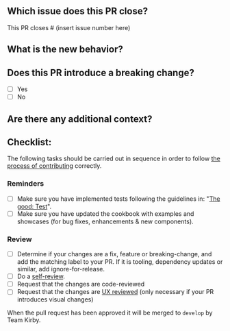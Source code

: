 ## Which issue does this PR close?

This PR closes # (insert issue number here)

## What is the new behavior?

<!-- Replace this paragraph with a description of the new behaviour after your pull request is merged -->

## Does this PR introduce a breaking change?

- [ ] Yes
- [ ] No

<!-- If this PR contains a breaking change, replace this paragraph with a description of the impact and migration path for existing applications  -->

## Are there any additional context?

<!-- Replace this paragraph with any additional context e.g, explanations, links or screenshots (if any) -->

## Checklist:

The following tasks should be carried out in sequence in order to follow [the process of contributing](https://github.com/kirbydesign/designsystem/blob/main/.github/CONTRIBUTING.md/#the-process-of-contributing) correctly.

### Reminders
- [ ] Make sure you have implemented tests following the guidelines in: "[The good: Test](https://github.com/kirbydesign/designsystem/wiki/The-Good%3A-Test)".
- [ ] Make sure you have updated the cookbook with examples and showcases (for bug fixes, enhancements & new components).

### Review  
- [ ] Determine if your changes are a fix, feature or breaking-change, and add the matching label to your PR. If it is tooling, dependency updates or similar, add ignore-for-release.
- [ ] Do a [self-review](https://github.com/kirbydesign/designsystem/wiki/The-Good%3A-Self-review).
- [ ] Request that the changes are code-reviewed 
- [ ] Request that the changes are [UX reviewed](https://github.com/kirbydesign/designsystem/blob/main/.github/CONTRIBUTING.md/#ux-review) (only necessary if your PR introduces visual changes)

When the pull request has been approved it will be merged to `develop` by Team Kirby.

